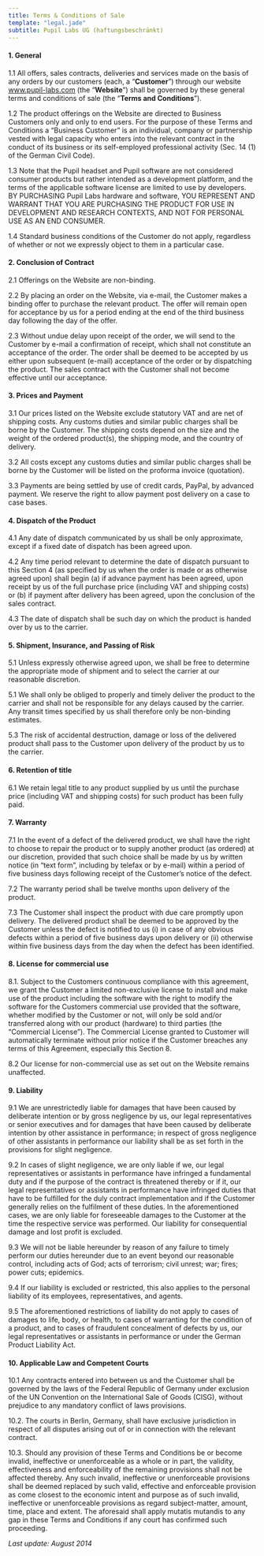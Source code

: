 ```yaml
---
title: Terms & Conditions of Sale
template: "legal.jade"
subtitle: Pupil Labs UG (haftungsbeschränkt)
---
```


#### **1. General**
    
  1.1 All offers, sales contracts, deliveries and services made on the basis of any orders by our customers (each, a “**Customer**”) through our website www.pupil-labs.com (the “**Website**”) shall be governed by these general terms and conditions of sale (the “**Terms and Conditions**”).

  1.2 The product offerings on the Website are directed to Business Customers only and only to end users. For the purpose of these Terms and Conditions a “Business Customer” is an individual, company or partnership vested with legal capacity who enters into the relevant contract in the conduct of its business or its self-employed professional activity (Sec. 14 (1) of the German Civil Code).

  1.3 Note that the Pupil headset and Pupil software are not considered consumer products but rather intended as a development platform, and the terms of the applicable software license are limited to use by developers. BY PURCHASING Pupil Labs hardware and software, YOU REPRESENT AND WARRANT THAT YOU ARE PURCHASING THE PRODUCT FOR USE IN DEVELOPMENT AND RESEARCH CONTEXTS, AND NOT FOR PERSONAL USE AS AN END CONSUMER.

  1.4 Standard business conditions of the Customer do not apply, regardless of whether or not we expressly object to them in a particular case.

#### **2. Conclusion of Contract**

  2.1 Offerings on the Website are non-binding.

  2.2 By placing an order on the Website, via e-mail, the Customer makes a binding offer to purchase the relevant product. The offer will remain open for acceptance by us for a period ending at the end of the third business day following the day of the offer.

  2.3 Without undue delay upon receipt of the order, we will send to the Customer by e-mail a confirmation of receipt, which shall not constitute an acceptance of the order. The order shall be deemed to be accepted by us either upon subsequent (e-mail) acceptance of the order or by dispatching the product. The sales contract with the Customer shall not become effective until our acceptance.

#### **3. Prices and Payment**

  3.1 Our prices listed on the Website exclude statutory VAT and are net of shipping costs. Any customs duties and similar public charges shall be borne by the Customer. The shipping costs depend on the size and the weight of the ordered product(s), the shipping mode, and the country of delivery.
  
  3.2 All costs except any customs duties and similar public charges shall be borne by the Customer will be listed on the proforma invoice (quotation).

  3.3 Payments are being settled by use of credit cards, PayPal, by advanced payment. We reserve the right to allow payment post delivery on a case to case bases.

#### **4. Dispatch of the Product**

  4.1 Any date of dispatch communicated by us shall be only approximate, except if a fixed date of dispatch has been agreed upon.

  4.2 Any time period relevant to determine the date of dispatch pursuant to this Section 4 (as specified by us when the order is made or as otherwise agreed upon) shall begin (a) if advance payment has been agreed, upon receipt by us of the full purchase price (including VAT and shipping costs) or (b) if payment after delivery has been agreed, upon the conclusion of the sales contract.

  4.3 The date of dispatch shall be such day on which the product is handed over by us to the carrier.

#### **5. Shipment, Insurance, and Passing of Risk**

  5.1 Unless expressly otherwise agreed upon, we shall be free to determine the appropriate mode of shipment and to select the carrier at our reasonable discretion.

  5.1 We shall only be obliged to properly and timely deliver the product to the carrier and shall not be responsible for any delays caused by the carrier. Any transit times specified by us shall therefore only be non-binding estimates.

  5.3 The risk of accidental destruction, damage or loss of the delivered product shall pass to the Customer upon delivery of the product by us to the carrier.

#### **6. Retention of title**

  6.1 We retain legal title to any product supplied by us until the purchase price (including VAT and shipping costs) for such product has been fully paid.

#### **7. Warranty**

  7.1 In the event of a defect of the delivered product, we shall have the right to choose to repair the product or to supply another product (as ordered) at our discretion, provided that such choice shall be made by us by written notice (in “text form”, including by telefax or by e-mail) within a period of five business days following receipt of the Customer’s notice of the defect. 

  7.2 The warranty period shall be twelve months upon delivery of the product.

  7.3 The Customer shall inspect the product with due care promptly upon delivery. The delivered product shall be deemed to be approved by the Customer unless the defect is notified to us (i) in case of any obvious defects within a period of five business days upon delivery or (ii) otherwise within five business days from the day when the defect has been identified.

#### **8. License for commercial use**

  8.1. Subject to the Customers continuous compliance with this agreement, we grant the Customer a limited non-exclusive license to install and make use of the product including the software with the right to modify the software for the Customers commercial use provided that the software, whether modified by the Customer or not, will only be sold and/or transferred along with our product (hardware) to third parties (the “Commercial License”). The Commercial License granted to Customer will automatically terminate without prior notice if the Customer breaches any terms of this Agreement, especially this Section 8.

  8.2 Our license for non-commercial use as set out on the Website remains unaffected.

#### **9. Liability**

  9.1 We are unrestrictedly liable for damages that have been caused by deliberate intention or by gross negligence by us, our legal representatives or senior executives and for damages that have been caused by deliberate intention by other assistance in performance; in respect of gross negligence of other assistants in performance our liability shall be as set forth in the provisions for slight negligence.

  9.2 In cases of slight negligence, we are only liable if we, our legal representatives or assistants in performance have infringed a fundamental duty and if the purpose of the contract is threatened thereby or if it, our legal representatives or assistants in performance have infringed duties that have to be fulfilled for the duly contract implementation and if the Customer generally relies on the fulfilment of these duties. In the aforementioned cases, we are only liable for foreseeable damages to the Customer at the time the respective service was performed. Our liability for consequential damage and lost profit is excluded.

  9.3 We will not be liable hereunder by reason of any failure to timely perform our duties hereunder due to an event beyond our reasonable control, including acts of God; acts of terrorism; civil unrest; war; fires; power cuts; epidemics.

  9.4 If our liability is excluded or restricted, this also applies to the personal liability of its employees, representatives, and agents.

  9.5 The aforementioned restrictions of liability do not apply to cases of damages to life, body, or health, to cases of warranting for the condition of a product, and to cases of fraudulent concealment of defects by us, our legal representatives or assistants in performance or under the German Product Liability Act.

#### **10. Applicable Law and Competent Courts**

  10.1 Any contracts entered into between us and the Customer shall be governed by the laws of the Federal Republic of Germany under exclusion of the UN Convention on the International Sale of Goods (CISG), without prejudice to any mandatory conflict of laws provisions.

  10.2. The courts in Berlin, Germany, shall have exclusive jurisdiction in respect of all disputes arising out of or in connection with the relevant contract.

  10.3. Should any provision of these Terms and Conditions be or become invalid, ineffective or unenforceable as a whole or in part, the validity, effectiveness and enforceability of the remaining provisions shall not be affected thereby. Any such invalid, ineffective or unenforceable provisions shall be deemed replaced by such valid, effective and enforceable provision as come closest to the economic intent and purpose as of such invalid, ineffective or unenforceable provisions as regard subject-matter, amount, time, place and extent. The aforesaid shall apply mutatis mutandis to any gap in these Terms and Conditions if any court has confirmed such proceeding.

*Last update: August 2014*

